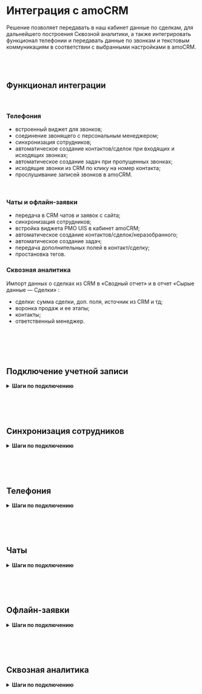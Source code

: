# Интеграция с amoCRM <br />  

Решение позволяет передавать в наш кабинет данные по сделкам, для дальнейшего построения Сквозной аналитики, а также интегрировать функционал телефонии и передавать данные по звонкам и текстовым коммуникациям в соответствии с выбранными настройками в amoCRM.
<br />
<br />
<br />
<br />


## Функционал интеграции <br />  

<br />

### Телефония <br />

- встроенный виджет для звонков;
- соединение звонящего с персональным менеджером;
- синхронизация сотрудников;
- автоматическое создание контактов/сделок при входящих и исходящих звонках;
- автоматическое создание задач при пропущенных звонках;
- исходящие звонки из CRM по клику на номер контакта;
- прослушивание записей звонков в amoCRM.
<br />   

### Чаты и офлайн-заявки <br />

- передача в CRM чатов и заявок с сайта;
- синхронизация сотрудников;
- встройка виджета РМО UIS в кабинет amoCRM;
- автоматическое создание контактов/сделок/неразобранного;
- автоматическое создание задач;
- передача дополнительных полей в контакт/сделку;
- простановка тегов. <br />


### Сквозная аналитика <br />

Импорт данных о сделках из CRM в «Сводный отчет» и в отчет «Сырые данные — Сделки» :

- сделки: сумма сделки, доп. поля, источник из CRM и тд;
- воронка продаж и ее этапы;
- контакты;
- ответственный менеджер.

<br />
<br />
<br />
<br />

## Подключение учетной записи <br />

<details>
 <summary style="font-weight:bold;"> Шаги по подключению </summary> <br />

Для авторизации в amoCRM необходимо в ЛК UIS: <br />  
- нажать "Авторизация";
- если ранеее добавляли учетные данные amoCRM, то выбрать их из списка; <br /> 
- если нет, то нажать "Добавить учетные данные".
  
![image](amoCRM_1.jpg)  <br />

Откроется окно для ввода данных портала, который вам нужно подключить.
- В поле "Название" можно ввести любое понятное вам название, тк оно будет отображаться в выпадающем списке.
- В поле "AmoCRM URL" необходимо вставить ссылку на ваш портал AmoCRM, например: https://uismarketplace.amocrm.ru/.
- Нажмите кнопку "Подключить".

![image](amoCRM_2.png)  <br />

Откроется страница amocrm для подключения портала и передачи доступа к нему UIS Чатам. Выберите нужный аккаунт и нажмите "Разрешить". <br /> 
<br />

<Alert type=warning> Если данная страница не открылась, то нажмите на круглую стрелочку напротив поля с вашим порталом в настройках интеграции. </Alert> <br /> 

![image](amoCRM_3.png)  <br />  

Далее, откроется страница с сообщением что портал успешно подключен и закроется автоматически.
![image](amoCRM_4.png)  <br /> 
<br /> 

<Alert type=warning> Также есть возможность отредактировать или удалить учетные данные которые вы установили. Для этого, в окне "Учетных данных" в выпадающем списке, при наведении курсора на портал - справа появляется иконка "шестеренки", при нажатии на которую открывается окно, где можно отредактировать и сохранить изменения, либо удалить эти данные. </Alert> <br /> 
![image](amoCRM_5.png)  <br /> 
![image](amoCRM_6.png)  <br /> 

      
После добавления учетных данных на странице появятся Параметры интеграции.  <br />

</details> 

<br />
<br />
<br />
<br />


## Синхронизация сотрудников <br />

<details>
 <summary style="font-weight:bold;"> Шаги по подключению </summary> <br />
 
Свитч активации **Синхронизация сотрудников** прожат по умолчанию для корректной работы всех компонентов интеграции. Выключение может привести к потери работоспособности.<br /> 

1. **Синхронизировать всех сотрудников** - выберите настройку, если требуется импортировать всех сотрудников из amoCRM в UIS. При отключении настройки становится доступным список сотрудников для синхронизации.   <br />

2. Выберите конкретных сотрудников в настройке **Сотрудники для синхронизации**, если требуется синхронизировать не всех сотрудников из amoCRM.  <br /> 

3.**Синхронизация по расписанию** - выберите настройку, если требуется автоматически синхронизировать сотрудников (которых еще нет у нас в ЛК) раз в сутки в ночь. <br /> 
При выключенной настройке синхронизация будет происходить только при нажатии на кнопку ниже. <br /> 

4. Нажмите кнопку **Синхронизировать сотрудников** для ручной синхронизации сотрудников. При первом подключении интеграции обязательное действие.  <br /> 

5. Нажмите **Сохранить**.   <br />


</details> 

<br />
<br />
<br />
<br />

## Телефония <br />

<details>
 <summary style="font-weight:bold;"> Шаги по подключению </summary> <br />

Для передачи звонков из UIS в amoCRM прожмите свитч активации интеграции **Телефония** и нажмите **Сохранить**.  <br />
После этого можете приступать к заполнению настроек интеграции.  <br />
<br />  
<Alert type=warning>  Если после сохранения в выпадающих списках отсутствуют данные - обновите страницу. </Alert> <br />
<br /> 


## Основное <br /> 

1. **График работы компании** - выберите график работы компании из предложенного списка. <br />   
Настройка будет учитываться при создании задач. <br />

2. **Обработка звонков**  <br />
   
- **Использовать другую телефонию** - выберете настройку, если вы используете другую телефонию и вам требуется только передавать выбранные дополнительные поля в уже имеющиеся сущности в amoCRM.<br />
  
- **Фильтровать звонки**  - выберите настройку, если требуется фильтровать звонки. При включенной настройке становятся активными кнопки **Фильтры входящих** и **Фильтры исходящих**. <br /> 

При нажатии на кнопку открывается модальное окно с настройкой, чтобы появились поля фильтра нужно нажать на кнопку **И/ИЛИ**. <br /> 

- В поле **Параметр** выберите требуемый параметр для фильтрации звонков . <br />
- В поле **Условие** можно выбрать **Включить** или **Исключить**: <br /> 

    - При выборе **Включить** - система будет пропускать входящие обращения и создавать сущности с выбранных вариантов.
    - При выборе **Исключить** - система не будет создавать сущности при входящем обращении с выбранных вариантов. <br /> 

Также доступна продвинутая настройка с логическими операциями **И/ИЛИ** - при которой будет идти более гибкая фильтрация входящих/исходящих обращений. <br /> 

![image](amoCRM_17.PNG)  <br />
<br />

 <details>
  <summary style="font-weight:bold;"> Примеры логики обработки сложной фильтрации </summary> <br />

  ### **Комбинированные фильтры (ВН + Сайт)** <br />

#### Логика "И":

![image](amoCRM_20.jpg)  <br />


#### Логика "ИЛИ":

![image](amoCRM_19.jpg)  <br />

<br />

**Условные обозначения:**
- ✅ - звонок проходит
- ❌ - звонок блокируется
- ВН - Виртуальный номер
- вкл - включает
- искл - исключает
  
<br />

**Примечания:**
1. Для логики "И" звонок проходит только когда ОБА условия выполняются
2. Для логики "ИЛИ" звонок проходит когда ХОТЯ БЫ ОДНО условие выполняется
3. Все примеры используют:
   - Два номера: +7 (495) 000 00-00 и +7 (495) 111 11-11
   - Один сайт: https://comagic.ru  
 
 
 </details>

<br />

3. **Звонки по клику из CRM** 

- **Исходящий номер, когда у сотрудника не активен SIP** - выберите номер, который будет отображаться у клиента, если у сотрудника неактивен SIP. <br /> 
  
- **Всегда отображать номер** - если включить опцию, то правила отображения номера SIP-линии сотрудника будут игнорироваться и всегда будет отображаться выбранный номер.

4. **Входящие звонки** <br /> 

- **Первичные обращения** -  выберите требуемый способ обработки входящих звонков с новых, еще неизвестных номеров. <br /> 
- **Повторные обращения** -  выберите требуемый способ обработки входящих звонков от существующих контактов. <br />
- Если в повторных обращениях выбран вариант **Создавать сделку, если нет активных**, становится активной настройка **Создавать сделку после закрытия последней не ранее, чем через**. Укажите в ней интервал времени, через который требуется создавать новую сделку, после закрытия последней. <br /> 
- **Переадресация на ответственного сотрудника** - выберите из какой сущности требуется брать ответственного сотрудника при переадресации.  <br /> 
Для автоматического соединения звонящего с персональным менеджером в amoCRM используйте операцию сценария **Переадресация на персонального менеджера из CRM**.  <br />

![image](amoCRM_18.PNG)  <br />

Не забудьте настроить выходы:
- Персональный CRM менеджер не назначен — звонок будет направлен в эту ветку, если у звонящего еще нет персонального менеджера
- Переадресация не удалась — эта ветка сработает, если персональный менеджер не ответил на вызов.  <br /> 

4. **Исходящие звонки** <br /> 

- **Первичные обращения** -  выберите требуемый способ обработки входящих звонков с новых, еще неизвестных номеров. <br /> 
- **Повторные обращения** -  выберите требуемый способ обработки входящих звонков от существующих контактов. <br />
- Если в повторных обращениях выбран вариант **Создавать сделку, если нет активных**, становится активной настройка **Создавать сделку после закрытия последней не ранее, чем через**. Укажите в ней интервал времени, через который требуется создавать новую сделку, после закрытия последней. <br />
- **Назначать при потерянном звонке**- выберите кого назначать ответственным за сделку, контакт при потерянном исходящем звонке. <br />

5. **Задачи** <br /> 

- Вы можете включить автоматическое создание задач при успешных входящих/исходящих, а также потерянных входящих/исходящих звонках и задать, **на кого назначать** эти задачи:
  - на менеджера из карточки контакта в amoCRM;
  - на менеджера из карточки сделки в amoCRM;
  - на ответственного сотрудника, установленного в настройках интеграции;
  - для исходящих, на сотрудника, совершившего вызов. <br /> 

- **Срок задачи** - выберите временной промежуток, который необходимо указывать в качестве срока задачи. <br /> 
При простановке срока задачи учитывается выбранный **График работы компании**.  <br />


6. **Для успешных назначать на** - выберите кого назначать ответсвенным менеджером за сделку/контакт при успешном звонке. <br /> 
<br />
<br />

## Шаблоны <br /> 

Для настройки наименований создаваемых сущностей доступны поля: "Контакты", "Сделки", "Задачи". В каждом поле можно задавать любые нужные вам наименования, используя переменные значения, через кнопку плюса под полем. <br />

![image](amoCRM_13.jpg)  <br /> 


1. Нажав на кнопку плюса, можно выбрать, какое значение переменной установить в шаблон наименования сущности. <br />   

2. Кнопка с иконкой (глаза) дает возможность сделать предпросмотр наименования которое будет отображено в создаваемой сущности. <br />   

3. Кнопка с иконкой (закругленой стрелочки) возвращает шаблон поля к последнему сохраненному значению. <br /> 

<br />

<Alert type=warning> Обратите внимание: что название шаблонов, которые вы задаете относятся только к сущностям сделок, контактов и задач в amoCRM. К записям, создаваемых в "Не разобранном" - они не применяются. </Alert> <br /> 


<br />
<br /> 

## Мультиворонки <br /> 

Мультиворонки позволяют создавать сделки в разных воронках. <br /> 

Вкладка **Мультиворонки** становится доступна, при выборе метода передачи "Создавать сделку и контакт" во вкладке **Основное**. <br />  


1. Задайте необходимую воронку и этап по умолчанию - это обязательные поля. <br />

2. Для добавлении условия попадания сделки в воронку нажмите кнопку "Добавить". <br />
- Сначала выберите воронку, а затем этап этой воронки. 
- Далее выберите условия или группы условий для определения правил, по которым будут создаваться сделки по обращениям в выбранную воронку.
- Нажмите **Сохранить**. <br /> 

    Условия: <br /> 

    - **Включить** - при выборе данного условия, подпадающее под это условие обращение будет обработано и помещено в воронку выбранную с этим фильтром. Все остальные обращения, которые под это условие не подпадают будут отправлены в воронку и этап по-умолчанию. <br />
    - **Исключить** - тут работает наоборот, при выборе данного условия, попадающее под это условие обращение будет обработано и помещено в воронку по-умолчанию. Все остальные обращения, которые под это условие не подпадают будут отправлены в воронку и этап выбранные в фильтре. <br />

![image](amoCRM_12.jpg)  <br />  

Синхронизация с amoCRM и обновление воронок происходит при обновлении страницы настроек интеграции после добавления новой воронки или этапа в amoCRM. <br />
<br />

<Alert type=error> Если у вас выбрано создание в "Неразобранном", то при таких настройках запись в неразобранном будет создана в первой воронке из списка ваших воронок в amoCRM, даже если выбрана по-умолчанию воронка. Также, фильтры не работают с неразобранным. </Alert> <br />


<br />
<br /> 

## Ответственные <br />  

Настройка позволяет управлять назначением ответственных сотрудников за сущности в зависимости от условий. <br />

1. Задайте ответственного по умолчанию - это обязательное поле. <br />

2. Для добавлении условия назначения ответственного нажмите кнопку "Добавить" в основных условиях. <br />
- Выберите сотрудника из выпадающего списка. 
- Далее выберите условия или группы условий для определения правил, по которым будут проставляться ответственные в создаваемых сущностях по обращениям.
- Нажмите **Сохранить**. <br /> 

![image](amoCRM_10.jpg)  <br /> 


<br /> 
<br /> 

## Дополнительные поля <br />  

Настройка позволяет передавать дополнительные поля в контакт и сделку.

1. Сопоставьте для каждой сущности дополнительные поля из amoCRM и UIS. 

2. После добавления сопоставления всех требуемых дополнительных полей - нажмите **Сохранить**.<br />


![image](amoCRM_9.jpg)  <br /> 
<br />

<Alert type=warning> При добавлении нового поля в amoCRM для корректной работы следует выбирать тип поля в amoCRM "Текст", чтобы не было ошибок при использовании доп полей. </Alert> <br />


<br /> 



</details> 
<br />
<br />
<br />
<br />
 
 

## Чаты <br />

<details>
 <summary style="font-weight:bold;"> Шаги по подключению </summary> <br />

Для передачи чатов из UIS в amoCRM прожмите свитч активации интеграции **Чаты** и нажмите **Сохранить**.  <br />
После этого можете приступать к заполнению настроек интеграции.  <br /> 
<br />  
<Alert type=warning>  Если после сохранения в выпадающих списках отсутствуют данные - обновите страницу. </Alert> <br />
<br /> 

## Основное <br /> 

1. **Канал** - выберите из списка каналы, при написании в которые у вас будут создаваться сущности в amoCRM.  <br />

2. **Метод передачи** - выберите требуемый способ обработки чатов.    <br /> 

Варианты обработки: <br /> 

- **Создавать контакт и сделку**. При первичном контакте, для клиента будет создан контакт и сделка. При повторном обращении - будет создана только сделка, при условии, что у клиента нет сделок в активной воронке, либо сделок не существует в воронке совсем.

- **Использовать "Неразобраное"**. Будет всегда создавать запись в неразобраном. Запись будет создаваться каждый раз, когда чат уже закрыт, и приходит новое сообщение от клиента.  <br /> 

3. **Создавать задачу** - выберите настройку, если требуется создание задач по чатам. При включении настройки, появляются дополнительные поля: <br />  

    - **Срок задачи** - выберите временной промежуток, который необходимо указывать в качестве срока задачи. <br /> 

    - **Создавать задачу на сотрудника**: <br /> 
        - **Из карточки контакта** - задача будет ставится на сотрудника, который указан в карточке контакта в amoCRM.
        - **Из настроек интеграции** - задача будет ставится на сотрудника, который указан в настройках интеграции в блоке "Сотрудники" в поле "Ответственный по-умолчанию". <br /> 

4. **Фильтрация чатов** - задайте условия, если требуется фильтровать чаты по сайтам, рекламным кампаниям и проч.<br /> 

При нажатии на кнопку  **Фильтрация чатов**  открывается модальное окно с настройкой, чтобы появились поля фильтра нужно нажать на кнопку **И/ИЛИ**. <br /> 

- В поле **Параметр** сейчас доступны варианты фильтрации: Сайт или Рекламная компания. <br />
- В поле **Условие** можно выбрать **Включить** или **Исключить**: <br /> 

    - При выборе **Включить** - система будет пропускать входящие обращения и создавать сущности с выбранных вариантов.
    - При выборе **Исключить** - система не будет создавать сущности при входящем обращении с выбранных вариантов. <br /> 

Также доступна более гибкая настройка с логическими операциями **И/ИЛИ** - при которой будет идти более гибкая фильтрация входящих обращений. <br /> 

**Например**: включить для создания сущностей входящие обращения с сайта И/ИЛИ с канала телеграм.   <br />   

![image](amoCRM_15.jpg)  <br />

<br />
<Alert type=warning>  Если вы хотите использовать 2 и более исключающих фильтра вместе (т.е. например не передавать чат только с конкретного сайта и канала), то необходимо использовать оператор ИЛИ. </Alert>
<br />

5. **Проставлять теги**  - при выключенной настройке теги не будут ставиться на сущности amoCRM. И также, скрыто поле "Список тегов". <br />

При включении настройки - появляется поле "Список тегов". Оно содержит фиксированный список тегов, доступный для выбора. <br /> 
При выборе тегов, проставляться они будут как на сущность сделки, так и на сущность контакта при их создании.


<br />
<br />


## Шаблоны <br /> 

Для настройки наименований создаваемых сущностей доступны поля: "Контакты", "Сделки", "Задачи". В каждом поле можно задавать любые нужные вам наименования, используя переменные значения, через кнопку плюса под полем. <br />

![image](amoCRM_13.jpg)  <br /> 


1. Нажав на кнопку плюса, можно выбрать, какое значение переменной установить в шаблон наименования сущности. <br />   

2. Кнопка с иконкой (глаза) дает возможность сделать предпросмотр наименования которое будет отображено в создаваемой сущности. <br />   

3. Кнопка с иконкой (закругленой стрелочки) возвращает шаблон поля к последнему сохраненному значению. <br /> 

<br />

<Alert type=warning> Обратите внимание: что название шаблонов, которые вы задаете относятся только к сущностям сделок, контактов и задач в amoCRM. К записям, создаваемых в "Не разобранном" - они не применяются. </Alert> <br /> 


<br />
<br />  


## Мультиворонки <br /> 

Мультиворонки позволяют создавать сделки в разных воронках. <br /> 

Вкладка **Мультиворонки** становится доступна, при выборе метода передачи "Создавать сделку и контакт" во вкладке **Основное**. <br />  


1. Задайте необходимую воронку и этап по умолчанию - это обязательные поля. <br />

2. Для добавлении условия попадания сделки в воронку нажмите кнопку "Добавить". <br />
- Сначала выберите воронку, а затем этап этой воронки. 
- Далее выберите условия или группы условий для определения правил, по которым будут создаваться сделки по обращениям в выбранную воронку.
- Нажмите **Сохранить**. <br /> 

    Условия: <br /> 

    - **Включить** - при выборе данного условия, подпадающее под это условие обращение будет обработано и помещено в воронку выбранную с этим фильтром. Все остальные обращения, которые под это условие не подпадают будут отправлены в воронку и этап по-умолчанию. <br />
    - **Исключить** - тут работает наоборот, при выборе данного условия, попадающее под это условие обращение будет обработано и помещено в воронку по-умолчанию. Все остальные обращения, которые под это условие не подпадают будут отправлены в воронку и этап выбранные в фильтре. <br />

![image](amoCRM_12.jpg)  <br />  

Синхронизация с amoCRM и обновление воронок происходит при обновлении страницы настроек интеграции после добавления новой воронки или этапа в amoCRM. <br />
<br />

<Alert type=error> Если у вас выбрано создание в "Неразобранном", то при таких настройках запись в неразобранном будет создана в первой воронке из списка ваших воронок в amoCRM, даже если выбрана по-умолчанию воронка. Также, фильтры не работают с неразобранным. </Alert> <br />


<br />
<br /> 



## Сотрудники <br />  

Настройка позволяет управлять назначением ответственного по умолчанию, а также синхронизировать сотрудников из портала amoCRM в личный кабинет UIS. <br />

1. **Ответственный сотрудник по-умолчанию** - поле благодаря которому, система будет устанавливать ответственным в контакте, сделке и задачах, выбранного в этом поле сотрудника. <br />

2. **Синхронизация по расписанию** - при включении, синхронизация сотрудников будет происходить автоматически каждый день в полночь. <br /> 

3. **Синхронизировать сотрудников** - кнопка для ручной принудительной синхронизации сотрудников. <br /> 

![image](amoCRM_14.jpg)  <br /> 

<br /> 
<br /> 

## Дополнительные поля <br /> 

Настройка позволяет передавать дополнительные поля в контакт и сделку при их создании.

1. Сопоставьте для каждой сущности дополнительные поля из amoCRM и UIS. 

2. После добавления сопоставления всех требуемых дополнительных полей - нажмите **Сохранить**.<br />


![image](amoCRM_11.jpg)  <br /> 
<br />

<Alert type=warning> При добавлении нового поля в amoCRM для корректной работы следует выбирать тип поля в amoCRM "Текст", чтобы не было ошибок при использовании доп полей. </Alert> <br />


<br /> 
<br />


</details> 

<br />
<br />
<br />
<br />

## Офлайн-заявки <br />

<details>
 <summary style="font-weight:bold;"> Шаги по подключению </summary> <br />

Для передачи заявок из UIS в amoCRM прожмите свитч активации интеграции **Офлайн-заявки** и нажмите **Сохранить**. <br />  
После этого можете приступать к заполнению настроек интеграции.  <br /> 

<br />  
<Alert type=warning>  Если после сохранения в выпадающих списках отсутствуют данные - обновите страницу. </Alert> <br />
<br /> 

<br /> 

## Основное <br /> 

1. **График работы компании** - выберите график работы компании из предложенного списка. <br />   
Настройка будет учитываться при создании задач. <br />  

2. **Метод передачи**- выберите требуемый способ обработки заявки.    <br /> 

- Если выбрана Обрабатывать вручную - не создаются нижеперечисленные сущности. 
- При выборе Использовать функционал «Неразобранное» заявка на сделку в Неразобранном будет создаваться всегда при поступлении заявки. 
- Если выбраны способы Создавать контакт или Создавать сделку и контакт, то сделка будет создаваться всегда, а контакт — только если обращение первичное.   <br /> 

3. **Только для первичных обращений** - параметр активирует обработку только первичных обращений тем способом, который был указан ранее.  <br />  

4. **Создавать задачу на сотрудника** - для любой поступившей заявки можно настроить автоматическое создание задач.  <br /> 

Если в параметре "Создавать задачу на сотрудника" выбран вариант "Не создавать" - задачу не создаем , иначе создаем задачу на ответственного сотрудника в соответствии с настройками ниже. <br />

5. **Срок задачи** - выберите временной промежуток, который необходимо указывать в качестве срока задачи. <br /> 

При простановке срока задачи учитывается выбранный **График работы компании**.  <br />

6. **Фильтрация заявок** - задайте условия, если требуется фильтровать заявки по сайтам, типам и проч.<br />

При нажатии на кнопку **Фильтрация заявок** открывается модальное окно с настройкой, чтобы появились поля фильтра нужно нажать на кнопку **И/ИЛИ**. <br /> 

- В поле **Параметр** выберите требуемый параметр для фильтрации заявок . <br />
- В поле **Условие** можно выбрать **Включить** или **Исключить**: <br /> 

    - При выборе **Включить** - система будет пропускать входящие обращения и создавать сущности с выбранных вариантов.
    - При выборе **Исключить** - система не будет создавать сущности при входящем обращении с выбранных вариантов. <br /> 

Также доступна более гибкая настройка с логическими операциями **И/ИЛИ** - при которой будет идти более гибкая фильтрация входящих обращений. <br /> 

**Например**: включить для создания сущностей входящие обращения с сайта И/ИЛИ с типа формы DataAPI.   <br />  

![image](amoCRM_16.jpg)  <br />

<br />
<Alert type=warning>  Если вы хотите использовать 2 и более исключающих фильтра вместе (т.е. например не передавать заявку только с конкретного сайта и источника), то необходимо использовать оператор ИЛИ. </Alert>
<br />

7. **Проставлять теги** - при выключенной настройке теги не будут ставиться на сущности amoCRM. И также, неактивно поле "Списка тегов". <br />

При включении настройки - активируется поле "Список тегов". Оно содержит фиксированный список тегов, доступный для выбора. <br /> 
При выборе тегов, проставляться они будут как на сущность сделки, так и на сущность контакта при их создании.

<br /> 
<br /> 

## Шаблоны <br /> 

Для настройки наименований создаваемых сущностей доступны поля: "Контакты", "Сделки", "Задачи". В каждом поле можно задавать любые нужные вам наименования, используя переменные значения, через кнопку плюса под полем. <br /> 

![image](amoCRM_8.jpg)  <br />  


1. Нажав на кнопку плюса, можно выбрать, какое значение переменной установить в шаблон наименования сущности. <br />   

2. Кнопка с иконкой (глаза) дает возможность сделать предпросмотр наименования которое будет отображено в создаваемой сущности. <br />   

3. Кнопка с иконкой (закругленой стрелочки) возвращает шаблон поля к последнему сохраненному значению. <br /> 
<br />

<Alert type=warning> Обратите внимание: что название шаблонов, которые вы задаете относятся только к сущностям сделок, контактов и задач в amoCRM. К записям, создаваемых в "Не разобранном" - они не применяются. </Alert> <br /> 

<br /> 
<br /> 

## Мультиворонки <br />  

Мультиворонки позволяют создавать сделки в разных воронках.

Вкладка **Мультиворонки** становится доступна, при выборе метода передачи "Создавать сделку и контакт" во вкладке **Основное**. <br />  

1. Задайте необходимую воронку и этап по умолчанию - это обязательные поля. <br />

2. Для добавлении условия попадания сделки в воронку нажмите кнопку "Добавить" в основных условиях. <br />
- Сначала выберите воронку, а затем этап этой воронки. 
- Далее выберите условия или группы условий для определения правил, по которым будут создаваться сделки по обращениям в выбранную воронку.
- Нажмите **Сохранить**. <br /> 

![image](amoCRM_7.PNG)  <br />  

Синхронизация с amoCRM и обновление воронок происходит при обновлении страницы настроек интеграции после добавления новой воронки или этапа в amoCRM. <br />
<br />

<Alert type=error> Если у вас выбрано создание в "Неразобранном", то при таких настройках запись в неразобранном будет создана в первой воронке из списка ваших воронок в amoCRM, даже если выбрана по-умолчанию воронка. Также, фильтры не работают с неразобранным. </Alert> <br />

<br />
<br /> 

## Ответственные <br />  

Настройка позволяет управлять назначением ответственных сотрудников за сущности в зависимости от условий. <br />

1. Задайте ответственного по умолчанию - это обязательное поле. <br />

2. Для добавлении условия назначения ответственного нажмите кнопку "Добавить" в основных условиях. <br />
- Выберите сотрудника из выпадающего списка. 
- Далее выберите условия или группы условий для определения правил, по которым будут проставляться ответственные в создаваемых сущностях по обращениям.
- Нажмите **Сохранить**. <br /> 

![image](amoCRM_10.jpg)  <br /> 


<br /> 
<br /> 

## Дополнительные поля <br />  

Настройка позволяет передавать дополнительные поля в контакт и сделку.

1. Сопоставьте для каждой сущности дополнительные поля из amoCRM и UIS. 

2. После добавления сопоставления всех требуемых дополнительных полей - нажмите **Сохранить**.<br />


![image](amoCRM_9.jpg)  <br /> 
<br />

<Alert type=warning> При добавлении нового поля в amoCRM для корректной работы следует выбирать тип поля в amoCRM "Текст", чтобы не было ошибок при использовании доп полей. </Alert> <br />


<br /> 

</details> 

<br />
<br />
<br />
<br />

## Сквозная аналитика <br />

<details>
 <summary style="font-weight:bold;"> Шаги по подключению </summary> <br />

Для передачи сделок и смежных сущностей из amoCRM в UIS прожмите свитч активации интеграции "Сквозная аналитика" и нажмите **Сохранить**. <br />  
После этого можете приступать к заполнению настроек интеграции.  <br /> 

<Alert type=warning>  Если после сохранения в выпадающих списках отсутствуют данные из CRM - обновите страницу. </Alert> <br />
<br />  

1. **Воронки для анализа** - выберите воронки, из которых требуется передавать сделки в UIS для дальнейшего анализа. <br />  

2. Выберите нужную модель конверсии: <br /> 

- последнее обращение перед созданием Сделки: все сделки, включая повторные, будут связаны с рекламными источниками, связанными с последним обращением перед созданием Сделки;
- последнее обращение перед созданием Контакта — все сделки будут связаны с рекламным источником, который впервые привел клиента (момент создания Контакта). <br />

3. Укажите поле, из которого в UIS будет передана сумма сделки.
Выберите нужное поле в параметре **Из какого поля передавать сумму сделки**. Чтобы поле было доступно для выбора — оно должно быть с типом «Число».  <br />

4. При необходимости выберите из какого поля требуется передавать источник сделки <br /> 
5. При необходимости выберите **дополнительные поля и столбцы** по сделкам для передачи в UIS, с которыми будете работать в наших отчетах.  <br />
6. Нажмите кнопку **Синхронизировать**, если требуется вручную выгрузить новые/обновленные сделки с момента последней синхронизации. <br /> 
При первом подключении выгружаем сделки за прошедшие сутки. <br /> 
По умолчанию данные загружаются автоматически каждые 20 минут. <br /> 

7. Нажмите **Сохранить**.   <br />

<br /> 

<Alert type=warning> **Важно**: если в отчетах по сделкам требуется корректное отображение ответственного сотрудника за сделку, необходимо синхронизировать сотрудников (блок **Синхронизация сотрудников**). </Alert> <br />
<br />

</details> 

<br />
<br />
<br />
<br />
